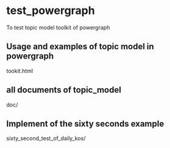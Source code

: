 # test_powergraph
To test topic model toolkit of powergraph

## Usage and examples of topic model in powergraph
tookit.html

## all documents of topic_model
doc/

## Implement of the sixty seconds example
sixty_second_test_of_daily_kos/
